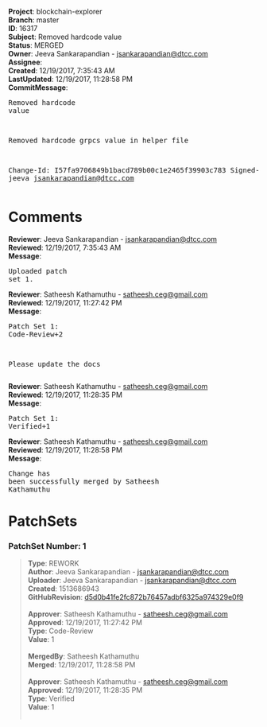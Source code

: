 <strong>Project</strong>: blockchain-explorer<br><strong>Branch</strong>: master<br><strong>ID</strong>: 16317<br><strong>Subject</strong>: Removed hardcode value<br><strong>Status</strong>: MERGED<br><strong>Owner</strong>: Jeeva Sankarapandian - jsankarapandian@dtcc.com<br><strong>Assignee</strong>:<br><strong>Created</strong>: 12/19/2017, 7:35:43 AM<br><strong>LastUpdated</strong>: 12/19/2017, 11:28:58 PM<br><strong>CommitMessage</strong>:<br><pre>Removed hardcode value

Removed hardcode grpcs value in helper file

Change-Id: I57fa9706849b1bacd789b00c1e2465f39903c783
Signed-off-by: jeeva <jsankarapandian@dtcc.com>
</pre><h1>Comments</h1><strong>Reviewer</strong>: Jeeva Sankarapandian - jsankarapandian@dtcc.com<br><strong>Reviewed</strong>: 12/19/2017, 7:35:43 AM<br><strong>Message</strong>: <pre>Uploaded patch set 1.</pre><strong>Reviewer</strong>: Satheesh Kathamuthu - satheesh.ceg@gmail.com<br><strong>Reviewed</strong>: 12/19/2017, 11:27:42 PM<br><strong>Message</strong>: <pre>Patch Set 1: Code-Review+2

Please update the docs</pre><strong>Reviewer</strong>: Satheesh Kathamuthu - satheesh.ceg@gmail.com<br><strong>Reviewed</strong>: 12/19/2017, 11:28:35 PM<br><strong>Message</strong>: <pre>Patch Set 1: Verified+1</pre><strong>Reviewer</strong>: Satheesh Kathamuthu - satheesh.ceg@gmail.com<br><strong>Reviewed</strong>: 12/19/2017, 11:28:58 PM<br><strong>Message</strong>: <pre>Change has been successfully merged by Satheesh Kathamuthu</pre><h1>PatchSets</h1><h3>PatchSet Number: 1</h3><blockquote><strong>Type</strong>: REWORK<br><strong>Author</strong>: Jeeva Sankarapandian - jsankarapandian@dtcc.com<br><strong>Uploader</strong>: Jeeva Sankarapandian - jsankarapandian@dtcc.com<br><strong>Created</strong>: 1513686943<br><strong>GitHubRevision</strong>: [d5d0b41fe2fc872b76457adbf6325a974329e0f9](https://github.com/hyperledger/blockchain-explorer/commit/d5d0b41fe2fc872b76457adbf6325a974329e0f9)<br><br><strong>Approver</strong>: Satheesh Kathamuthu - satheesh.ceg@gmail.com<br><strong>Approved</strong>: 12/19/2017, 11:27:42 PM<br><strong>Type</strong>: Code-Review<br><strong>Value</strong>: 1<br><br><strong>MergedBy</strong>: Satheesh Kathamuthu<br><strong>Merged</strong>: 12/19/2017, 11:28:58 PM<br><br><strong>Approver</strong>: Satheesh Kathamuthu - satheesh.ceg@gmail.com<br><strong>Approved</strong>: 12/19/2017, 11:28:35 PM<br><strong>Type</strong>: Verified<br><strong>Value</strong>: 1<br><br></blockquote>